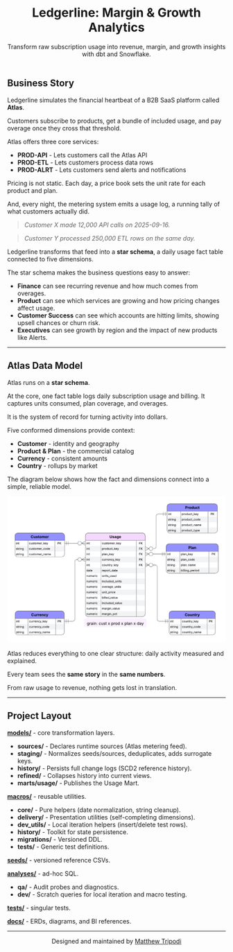 <h1 align="center">Ledgerline: Margin & Growth Analytics</h1>

<p align="center">
  Transform raw subscription usage into revenue, margin, and growth insights with dbt and Snowflake.
  <br/><br/>
</p>

## Business Story

Ledgerline simulates the financial heartbeat of a B2B SaaS platform called **Atlas**. 

Customers subscribe to products, get a bundle of included usage, and pay overage once they cross that threshold.  

Atlas offers three core services: 
- **PROD-API** - Lets customers call the Atlas API  
- **PROD-ETL** - Lets customers process data rows  
- **PROD-ALRT** - Lets customers send alerts and notifications  

Pricing is not static. Each day, a price book sets the unit rate for each product and plan.  

And, every night, the metering system emits a usage log, a running tally of what customers actually did.

> *Customer X made 12,000 API calls on 2025-09-16.*  

> *Customer Y processed 250,000 ETL rows on the same day.*  

Ledgerline transforms that feed into a **star schema**, a daily usage fact table connected to five dimensions.  

The star schema makes the business questions easy to answer:  
- **Finance** can see recurring revenue and how much comes from overages.  
- **Product** can see which services are growing and how pricing changes affect usage.  
- **Customer Success** can see which accounts are hitting limits, showing upsell chances or churn risk.  
- **Executives** can see growth by region and the impact of new products like Alerts.  

---

## Atlas Data Model

Atlas runs on a **star schema**.

At the core, one fact table logs daily subscription usage and billing. It captures units consumed, plan coverage, and overages.

It is the system of record for turning activity into dollars.  

Five conformed dimensions provide context:  
- **Customer** - identity and geography  
- **Product & Plan** - the commercial catalog  
- **Currency** - consistent amounts  
- **Country** - rollups by market

The diagram below shows how the fact and dimensions connect into a simple, reliable model.

![Ledgerline Architecture](docs/assets/erd_physical_model_2.png)

Atlas reduces everything to one clear structure: daily activity measured and explained.

Every team sees the **same story** in the **same numbers**.

From raw usage to revenue, nothing gets lost in translation.

---

## Project Layout

  **[models/](models/)** - core transformation layers.  
  - **sources/** - Declares runtime sources (Atlas metering feed).  
  - **staging/** - Normalizes seeds/sources, deduplicates, adds surrogate keys.  
  - **history/** - Persists full change logs (SCD2 reference history).  
  - **refined/** - Collapses history into current views.  
  - **marts/usage/** - Publishes the Usage Mart.

  **[macros/](macros/)** - reusable utilities.  
  - **core/** - Pure helpers (date normalization, string cleanup).  
  - **delivery/** - Presentation utilities (self-completing dimensions).  
  - **dev_utils/** - Local iteration helpers (insert/delete test rows).  
  - **history/** - Toolkit for state persistence.  
  - **migrations/** - Versioned DDL.  
  - **tests/** - Generic test definitions.

  **[seeds/](seeds/)** - versioned reference CSVs.

  **[analyses/](analyses/)** - ad-hoc SQL.  
  - **qa/** - Audit probes and diagnostics.  
  - **dev/** - Scratch queries for local iteration and macro testing.

  **[tests/](tests/)** - singular tests.

  **[docs/](docs/)** - ERDs, diagrams, and BI references.

---

<p align="center">Designed and maintained by <a href="https://github.com/moveeleven-data">Matthew Tripodi</a></p>
